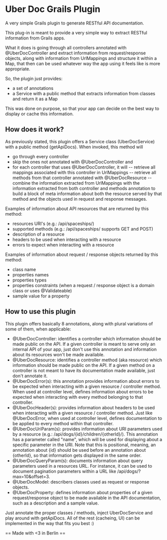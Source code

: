 # Uber Doc Grails Plugin

A very simple Grails plugin to generate RESTful API documentation.

This plug-in is meant to provide a very simple way to extract RESTful information from Grails apps.

What it does is going through all controllers annotated with @UberDocController and extract information from request/response objects, along with information from UrlMappings
and structure it within a Map, that then can be used whatever way the app using it feels like is more appropriate.

So, the plugin just provides:
- a set of annotations
- a Service with a public method that extracts information from classes and return it as a Map

This was done on purpose, so that your app can decide on the best way to display or cache this information.

## How does it work?

As previously stated, this plugin offers a Service class (UberDocService) with a public method (getApiDocs). When invoked, this method will

- go through every controller
- skip the ones not annotated with @UberDocController and
- for each controller that uses @UberDocController, it will
-- retrieve all mappings associated with this controller in UrlMappings
-- retrieve all methods from that controller annotated with @UberDocResource
-- combine the information extracted from UrlMappings with the information extracted from both controller and methods annotation to build a block of meta information about both the resource served by that method and the objects used in request and response messages.

Examples of information about API resources that are returned by this method:

- resources URI's (e.g.: /api/spaceships/)
- supported methods (e.g.: /api/spaceships/ supports GET and POST)
- description of a resource
- headers to be used when interacting with a resource
- errors to expect when interacting with a resource

Examples of information about request / response objects returned by this method:
- class name
- properties names
- properties types
- properties constraints (when a request / response object is a domain class or uses @Validateable)
- sample value for a property


## How to use this plugin

This plugin offers basically 8 annotations, along with plural variations of some of them, when applicable:

- @UberDocController: identifies a controller which information should be made public on the API. If a given controller is meant to serve only an internal API of your app, just don't use this annotation and information about its resources won't be made available.
- @UberDocResource: identifies a controller method (aka resource) which information should be made public on the API. If a given method on a controller is not meant to have its documentation made available, just don't annotate it.
- @UberDocError(s): this annotation provides information about errors to be expected when interacting with a given resource / controller method. When used at controller level, defines information about errors to be expected when interacting with every method belonging to that controller.
- @UberDocHeader(s): provides information about headers to be used when interacting with a given resource / controller method. Just like @UberDocError, when used at controller level, defines documentation to be applied to every method within that controller.
- @UberDocUriParam(s): provides information about URI parameters used by a resource (e.g.: /api/dogs/{id}/children/{otherId}/). This annotation has a parameter called "name", which will be used for displaying about a specific parameter in the URI. Note that this is positional, meaning, an annotation about {id} should be used before an annotation about {otherId}, so that information gets displayed in the same order.
- @UberDocQueryParam(s): documents information about query parameters used in a resources URL. For instance, it can be used to document pagination parameters within a URL like /api/dogs/?max=10&offset=3.
- @UberDocModel: describers classes used as request or response objects.
- @UberDocProperty: defines information about properties of a given request/response object to be made available in the API documentation, such as a description and a sample value.

Just annotate the proper classes / methods, inject UberDocService and play around with getApiDocs. All of the rest (cacheing, UI) can be implemented in the way that fits you best :)




== Made with <3 in Berlin ==